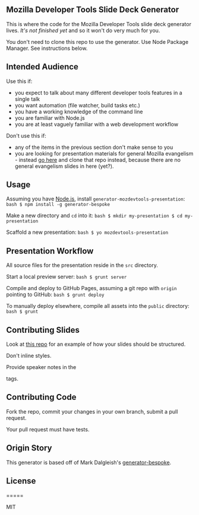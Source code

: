 ## Mozilla Developer Tools Slide Deck Generator

This is where the code for the Mozilla Developer Tools slide deck generator lives. _It's not finished yet_ and so it won't do very much for you.

You don't need to clone this repo to use the generator. Use Node Package Manager. See instructions below.

## Intended Audience

Use this if:

- you expect to talk about many different developer tools features in a single talk
- you want automation (file watcher, build tasks etc.)
- you have a working knowledge of the command line
- you are familiar with Node.js
- you are at least vaguely familiar with a web development workflow

Don't use this if:

- any of the items in the previous section don't make sense to you
- you are looking for presentation materials for general Mozilla evangelism - instead [go here](http://github.com/codepo8/mozilla-presentation-templates) and clone that repo instead, because there are no general evangelism slides in here (yet?).

## Usage

Assuming you have [Node.js](http://nodejs.org), install `generator-mozdevtools-presentation`:
``bash
$ npm install -g generator-bespoke
``

Make a new directory and `cd` into it:
``bash
$ mkdir my-presentation
$ cd my-presentation
``

Scaffold a new presentation:
``bash
$ yo mozdevtools-presentation
``

## Presentation Workflow

All source files for the presentation reside in the `src` directory.

Start a local preview server:
``bash
$ grunt server
``

Compile and deploy to GitHub Pages, assuming a git repo with `origin` pointing to GitHub:
``bash
$ grunt deploy
``

To manually deploy elsewhere, compile all assets into the `public` directory:
``bash
$ grunt
``

## Contributing Slides

Look at [this repo](#) for an example of how your slides should be structured.

Don't inline styles.

Provide speaker notes in the <aside> tags.

## Contributing Code

Fork the repo, commit your changes in your own branch, submit a pull request.

Your pull request must have tests. 

## Origin Story

This generator is based off of Mark Dalgleish's  [generator-bespoke](http://github.com/markdalgleish/generator-bespoke).

## License


=====

MIT
